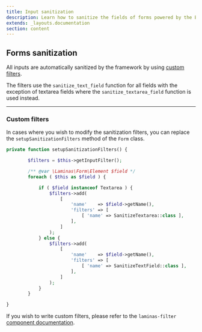 ```yaml
---
title: Input sanitization
description: Learn how to sanitize the fields of forms powered by the Backyard framework.
extends: _layouts.documentation
section: content
---
```


## Forms sanitization

All inputs are automatically sanitized by the framework by using [custom filters](https://docs.laminas.dev/laminas-form/quick-start/#hinting-to-the-input-filter).

The filters use the `sanitize_text_field` function for all fields with the exception of textarea fields where the `sanitize_textarea_field` function is used instead.

<hr>

### Custom filters

In cases where you wish to modify the sanitization filters, you can replace the `setupSanitizationFilters` method of the `Form` class.

```php
private function setupSanitizationFilters() {

		$filters = $this->getInputFilter();

		/** @var \Laminas\Form\Element $field */
		foreach ( $this as $field ) {

			if ( $field instanceof Textarea ) {
				$filters->add(
					[
						'name'    => $field->getName(),
						'filters' => [
							[ 'name' => SanitizeTextarea::class ],
						],
					]
				);
			} else {
				$filters->add(
					[
						'name'    => $field->getName(),
						'filters' => [
							[ 'name' => SanitizeTextField::class ],
						],
					]
				);
			}
		}

}
```

If you wish to write custom filters, please refer to the `laminas-filter` [component documentation](https://docs.laminas.dev/laminas-filter/writing-filters/).
